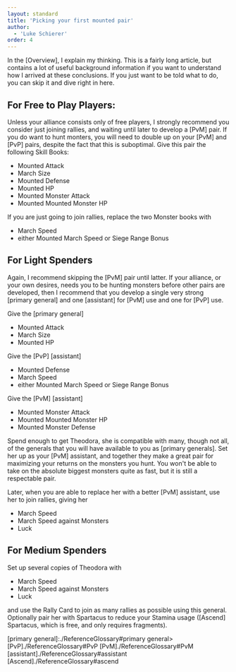 ```yaml
---
layout: standard
title: 'Picking your first mounted pair'
author:
  - 'Luke Schierer'
order: 4
---
```


<aside class="note">
In the [Overview], I explain my thinking. This is a fairly long article, but
contains a lot of useful background information if you want to understand how
I arrived at these conclusions. If you just want to be told what to do, you
can skip it and dive right in here.

[Overview]: ./overview

</aside>


## For Free to Play Players:

Unless your alliance consists only of free players, I strongly recommend you
consider just joining rallies, and waiting until later to develop a [PvM] pair.
If you do want to hunt monters, you will need to double up on your [PvM] and
[PvP] pairs, despite the fact that this is suboptimal.  Give this pair the
following Skill Books:

- Mounted Attack
- March Size
- Mounted Defense
- Mounted HP
- Mounted Monster Attack
- Mounted Mounted Monster HP

If you are just going to join rallies, replace the two Monster books with
* March Speed
* either Mounted March Speed or Siege Range Bonus

## For Light Spenders

Again, I recommend skipping the [PvM] pair until latter.  If your alliance,
or your own desires, needs you to be hunting monsters before other pairs
are developed, then I recommend that you develop a single very strong [primary general]
and one [assistant] for [PvM] use and one for [PvP] use.

Give the [primary general]
- Mounted Attack
- March Size
- Mounted HP

Give the [PvP] [assistant]
- Mounted Defense
- March Speed
- either Mounted March Speed or Siege Range Bonus

Give the [PvM] [assistant]
- Mounted Monster Attack
- Mounted Mounted Monster HP
- Mounted Monster Defense

Spend enough to get Theodora, she is compatible with many, though not all,
of the generals that you will have available to you as [primary generals].
Set her up as your [PvM] assistant, and together they make a great pair for
maximizing your returns on the monsters you hunt. You won't be able to take
on the absolute biggest monsters quite as fast, but it is still a respectable pair.

Later, when you are able to replace her with a better [PvM] assistant, use her to join rallies, giving her
- March Speed
- March Speed against Monsters
- Luck

## For Medium Spenders

Set up several copies of Theodora with
- March Speed
- March Speed against Monsters
- Luck

and use the Rally Card to join as many rallies as possible using this general.  Optionally pair her with Spartacus
to reduce your Stamina usage ([Ascend] Spartacus, which is free, and only requires fragments).

[primary general]:./ReferenceGlossary#primary general>
[PvP]./ReferenceGlossary#PvP
[PvM]./ReferenceGlossary#PvM
[assistant]./ReferenceGlossary#assistant
[Ascend]./ReferenceGlossary#ascend

